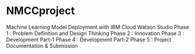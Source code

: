 # NMCCproject
Machine Learning Model Deployment with IBM Cloud Watson Studio
Phase 1 : Problem Definition and Design Thinking
Phase 2 : Innovation
Phase 3 : Development Part-1
Phase 4 : Development Part-2
Phase 5 : Project Documentation & Submission
